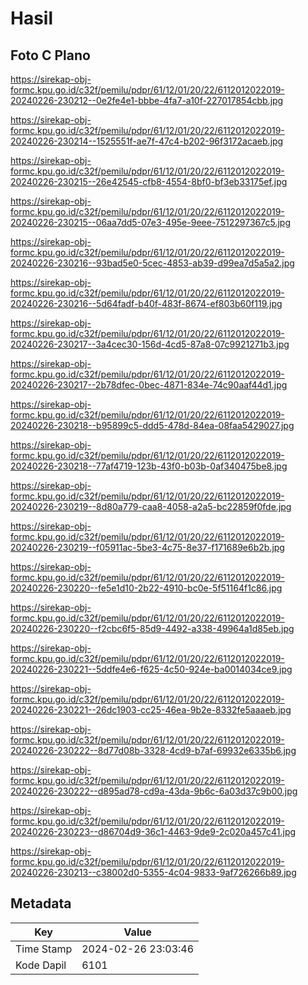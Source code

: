 # Hasil

## Foto C Plano

https://sirekap-obj-formc.kpu.go.id/c32f/pemilu/pdpr/61/12/01/20/22/6112012022019-20240226-230212--0e2fe4e1-bbbe-4fa7-a10f-227017854cbb.jpg

https://sirekap-obj-formc.kpu.go.id/c32f/pemilu/pdpr/61/12/01/20/22/6112012022019-20240226-230214--1525551f-ae7f-47c4-b202-96f3172acaeb.jpg

https://sirekap-obj-formc.kpu.go.id/c32f/pemilu/pdpr/61/12/01/20/22/6112012022019-20240226-230215--26e42545-cfb8-4554-8bf0-bf3eb33175ef.jpg

https://sirekap-obj-formc.kpu.go.id/c32f/pemilu/pdpr/61/12/01/20/22/6112012022019-20240226-230215--06aa7dd5-07e3-495e-9eee-7512297367c5.jpg

https://sirekap-obj-formc.kpu.go.id/c32f/pemilu/pdpr/61/12/01/20/22/6112012022019-20240226-230216--93bad5e0-5cec-4853-ab39-d99ea7d5a5a2.jpg

https://sirekap-obj-formc.kpu.go.id/c32f/pemilu/pdpr/61/12/01/20/22/6112012022019-20240226-230216--5d64fadf-b40f-483f-8674-ef803b60f119.jpg

https://sirekap-obj-formc.kpu.go.id/c32f/pemilu/pdpr/61/12/01/20/22/6112012022019-20240226-230217--3a4cec30-156d-4cd5-87a8-07c9921271b3.jpg

https://sirekap-obj-formc.kpu.go.id/c32f/pemilu/pdpr/61/12/01/20/22/6112012022019-20240226-230217--2b78dfec-0bec-4871-834e-74c90aaf44d1.jpg

https://sirekap-obj-formc.kpu.go.id/c32f/pemilu/pdpr/61/12/01/20/22/6112012022019-20240226-230218--b95899c5-ddd5-478d-84ea-08faa5429027.jpg

https://sirekap-obj-formc.kpu.go.id/c32f/pemilu/pdpr/61/12/01/20/22/6112012022019-20240226-230218--77af4719-123b-43f0-b03b-0af340475be8.jpg

https://sirekap-obj-formc.kpu.go.id/c32f/pemilu/pdpr/61/12/01/20/22/6112012022019-20240226-230219--8d80a779-caa8-4058-a2a5-bc22859f0fde.jpg

https://sirekap-obj-formc.kpu.go.id/c32f/pemilu/pdpr/61/12/01/20/22/6112012022019-20240226-230219--f05911ac-5be3-4c75-8e37-f171689e6b2b.jpg

https://sirekap-obj-formc.kpu.go.id/c32f/pemilu/pdpr/61/12/01/20/22/6112012022019-20240226-230220--fe5e1d10-2b22-4910-bc0e-5f51164f1c86.jpg

https://sirekap-obj-formc.kpu.go.id/c32f/pemilu/pdpr/61/12/01/20/22/6112012022019-20240226-230220--f2cbc6f5-85d9-4492-a338-49964a1d85eb.jpg

https://sirekap-obj-formc.kpu.go.id/c32f/pemilu/pdpr/61/12/01/20/22/6112012022019-20240226-230221--5ddfe4e6-f625-4c50-924e-ba0014034ce9.jpg

https://sirekap-obj-formc.kpu.go.id/c32f/pemilu/pdpr/61/12/01/20/22/6112012022019-20240226-230221--26dc1903-cc25-46ea-9b2e-8332fe5aaaeb.jpg

https://sirekap-obj-formc.kpu.go.id/c32f/pemilu/pdpr/61/12/01/20/22/6112012022019-20240226-230222--8d77d08b-3328-4cd9-b7af-69932e6335b6.jpg

https://sirekap-obj-formc.kpu.go.id/c32f/pemilu/pdpr/61/12/01/20/22/6112012022019-20240226-230222--d895ad78-cd9a-43da-9b6c-6a03d37c9b00.jpg

https://sirekap-obj-formc.kpu.go.id/c32f/pemilu/pdpr/61/12/01/20/22/6112012022019-20240226-230223--d86704d9-36c1-4463-9de9-2c020a457c41.jpg

https://sirekap-obj-formc.kpu.go.id/c32f/pemilu/pdpr/61/12/01/20/22/6112012022019-20240226-230213--c38002d0-5355-4c04-9833-9af726266b89.jpg


## Metadata

| Key        | Value               |
| ---------- | ------------------- |
| Time Stamp | 2024-02-26 23:03:46 |
| Kode Dapil | 6101                |



